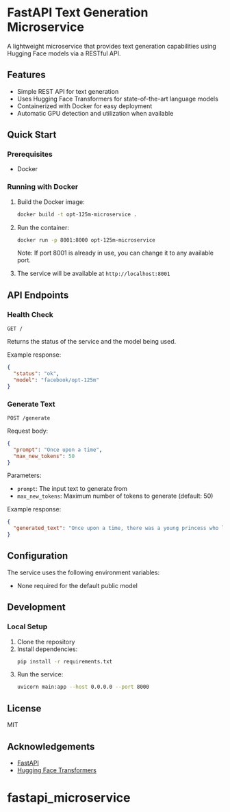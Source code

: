# FastAPI Text Generation Microservice

A lightweight microservice that provides text generation capabilities using Hugging Face models via a RESTful API.

## Features

- Simple REST API for text generation
- Uses Hugging Face Transformers for state-of-the-art language models
- Containerized with Docker for easy deployment
- Automatic GPU detection and utilization when available

## Quick Start

### Prerequisites

- Docker

### Running with Docker

1. Build the Docker image:
   ```bash
   docker build -t opt-125m-microservice .
   ```

2. Run the container:
   ```bash
   docker run -p 8001:8000 opt-125m-microservice
   ```
   
   Note: If port 8001 is already in use, you can change it to any available port.

3. The service will be available at `http://localhost:8001`

## API Endpoints

### Health Check

```
GET /
```

Returns the status of the service and the model being used.

Example response:
```json
{
  "status": "ok",
  "model": "facebook/opt-125m"
}
```

### Generate Text

```
POST /generate
```

Request body:
```json
{
  "prompt": "Once upon a time",
  "max_new_tokens": 50
}
```

Parameters:
- `prompt`: The input text to generate from
- `max_new_tokens`: Maximum number of tokens to generate (default: 50)

Example response:
```json
{
  "generated_text": "Once upon a time, there was a young princess who lived in a castle..."
}
```

## Configuration

The service uses the following environment variables:
- None required for the default public model

## Development

### Local Setup

1. Clone the repository
2. Install dependencies:
   ```bash
   pip install -r requirements.txt
   ```
3. Run the service:
   ```bash
   uvicorn main:app --host 0.0.0.0 --port 8000
   ```

## License

MIT

## Acknowledgements

- [FastAPI](https://fastapi.tiangolo.com/)
- [Hugging Face Transformers](https://huggingface.co/transformers/)
# fastapi_microservice

